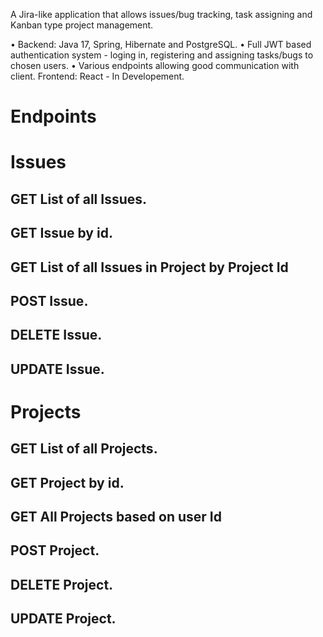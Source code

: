 A Jira-like application that allows issues/bug tracking, task assigning and Kanban type project management.

  •	Backend: Java 17, Spring, Hibernate and PostgreSQL.
  •	Full JWT based authentication system - loging in, registering and assigning tasks/bugs to chosen users.
  •	Various endpoints allowing good communication with client.
  Frontend:  React - In Developement.

# Endpoints 
<h1> Issues </h1>
<h2> GET List of all Issues. </h2>
<h2> GET Issue by id. </h2>
<h2> GET List of all Issues in Project by Project Id</h2>
<h2> POST Issue. </h2>
<h2> DELETE Issue. </h2>
<h2> UPDATE  Issue. </h2>

<h1> Projects </h1>
<h2> GET List of all Projects. </h2>
<h2> GET Project by id. </h2>
<h2> GET All Projects based on user Id</h2>
<h2> POST Project. </h2>
<h2> DELETE Project. </h2>
<h2> UPDATE  Project. </h2>




